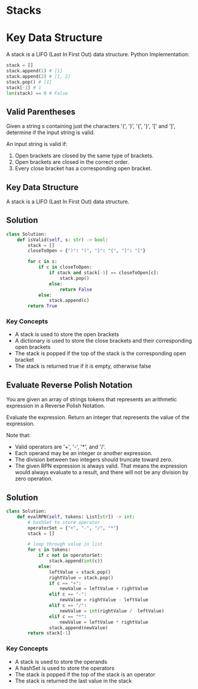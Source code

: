 # Stacks

# Key Data Structure
A stack is a LIFO (Last In First Out) data structure.
Python Implementation:
```python
stack = []
stack.append(1) # [1]
stack.append(2) # [1, 2]
stack.pop() # [1]
stack[-1] # 1
len(stack) == 0 # False
```

## Valid Parentheses
Given a string s containing just the characters '(', ')', '{', '}', '[' and ']', determine if the input string is valid.

An input string is valid if:

1. Open brackets are closed by the same type of brackets.
2. Open brackets are closed in the correct order.
3. Every close bracket has a corresponding open bracket.

## Key Data Structure
A stack is a LIFO (Last In First Out) data structure.

## Solution
```python
class Solution:
    def isValid(self, s: str) -> bool:
        stack = []
        closeToOpen = {")": "(", "}": "{", "]": "["}

        for c in s:
            if c in closeToOpen:
                if stack and stack[-1] == closeToOpen[c]:
                    stack.pop()
                else:
                    return False
            else:
                stack.append(c)
        return True
```

### Key Concepts
- A stack is used to store the open brackets
- A dictionary is used to store the close brackets and their corresponding open brackets
- The stack is popped if the top of the stack is the corresponding open bracket
- The stack is returned true if it is empty, otherwise false

## Evaluate Reverse Polish Notation
You are given an array of strings tokens that represents an arithmetic expression in a Reverse Polish Notation.

Evaluate the expression. Return an integer that represents the value of the expression.

Note that:

- Valid operators are '+', '-', '*', and '/'.
- Each operand may be an integer or another expression.
- The division between two integers should truncate toward zero.
- The given RPN expression is always valid. That means the expression would always evaluate to a result, and there will not be any division by zero operation.

## Solution
```python
class Solution:
    def evalRPN(self, tokens: List[str]) -> int:
        # hashSet to store operator
        operatorSet = {"+", "-", "/", "*"}
        stack = []

        # loop through value in list
        for c in tokens:
            if c not in operatorSet:
                stack.append(int(c))
            else:
                leftValue = stack.pop()
                rightValue = stack.pop()
                if c == "+":
                    newValue = leftValue + rightValue
                elif c == "-":
                    newValue = rightValue - leftValue
                elif c == "/":
                    newValue = int(rightValue /  leftValue)
                elif c == "*":
                    newValue = leftValue * rightValue
                stack.append(newValue)
        return stack[-1]
```

### Key Concepts
- A stack is used to store the operands
- A hashSet is used to store the operators
- The stack is popped if the top of the stack is an operator
- The stack is returned the last value in the stack
